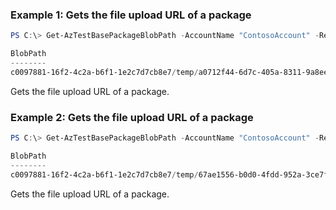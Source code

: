### Example 1: Gets the file upload URL of a package
```powershell
PS C:\> Get-AzTestBasePackageBlobPath -AccountName "ContosoAccount" -ResourceGroupName "ContosoRG" -FileName "test.zip"

BlobPath                                                                                UploadUrl
--------                                                                                ---------
c0097881-16f2-4c2a-b6f1-1e2c7d7cb8e7/temp/a0712f44-6d7c-405a-8311-9a8ee244a7c2/test.zip https://tbwestusppesa.blob.core.windows.net/c0097881-16f2-4c2a-b6f1-1e2c7d7cb8e7/temp/a0712f44-6d7c-405a-8311-9a8ee244a7c2/test.zip?sv=2019-07-07&s…

```

Gets the file upload URL of a package.

### Example 2: Gets the file upload URL of a package
```powershell
PS C:\> Get-AzTestBasePackageBlobPath -AccountName "ContosoAccount" -ResourceGroupName "ContosoRG" -Parameter @{BlobName="test.zip"}

BlobPath                                                                                UploadUrl
--------                                                                                ---------
c0097881-16f2-4c2a-b6f1-1e2c7d7cb8e7/temp/67ae1556-b0d0-4fdd-952a-3ce7f6238db5/test.zip https://tbwestusppesa.blob.core.windows.net/c0097881-16f2-4c2a-b6f1-1e2c7d7cb8e7/temp/67ae1556-b0d0-4fdd-952a-3ce7f6238db5/test.zip?sv=2019-07-07&s…

```

Gets the file upload URL of a package.

